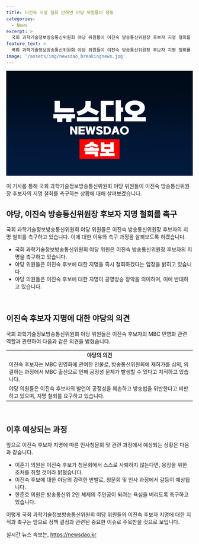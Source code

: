 ```yaml
---
title: 이진숙 지명 철회 안하면 야당 위원들이 행동
categories:
  - News
excerpt: >
  국회 과학기술정보방송통신위원회 야당 위원들이 이진숙 방송통신위원장 후보자 지명 철회를 촉구하고, 후보의 MBC 출신과 관련된 논란과 지적을 제기했다. 또한, 후보자의 발언과 정당 추천 요청에 대한 비판과 강력한 경고가 있었으며, 후보자의 사퇴를 촉구하는 의견도 제시됐다. 이에 반대로 한준호 의원은 해당 인사가 2인 방통위 주인공이 되고자 하는 욕심을 버려야 한다는 견해를 제시했다. (요약문)
feature_text: >
  국회 과학기술정보방송통신위원회 야당 위원들이 이진숙 방송통신위원장 후보자 지명 철회를 촉구하고, 후보의 MBC 출신과 관련된 논란과 지적을 제기했다. 또한, 후보자의 발언과 정당 추천 요청에 대한 비판과 강력한 경고가 있었으며, 후보자의 사퇴를 촉구하는 의견도 제시됐다. 이에 반대로 한준호 의원은 해당 인사가 2인 방통위 주인공이 되고자 하는 욕심을 버려야 한다는 견해를 제시했다. (요약문)
image: '/assets/img/newsdao_breakingnews.jpg'
---
```


<p><img src="/assets/img/newsdao_breakingnews.jpg" alt="flaretime 속보" /></p>

<p>이 기사를 통해 국회 과학기술정보방송통신위원회 야당 위원들이 이진숙 방송통신위원장 후보자의 지명 철회를 촉구하는 상황에 대해 살펴보겠습니다.</p>

<h2 data-ke-size="size26">야당, 이진숙 방송통신위원장 후보자 지명 철회를 촉구</h2>

<p>국회 과학기술정보방송통신위원회 야당 위원들은 이진숙 방송통신위원장 후보자의 지명 철회를 촉구하고 있습니다. 이에 대한 이유와 촉구 과정을 살펴보도록 하겠습니다.</p>

<ul>
  <li>국회 과학기술정보방송통신위원회 야당 위원은 이진숙 방송통신위원장 후보자의 지명을 촉구하고 있습니다.</li>
  <li>야당 위원들은 이진숙 후보에 대한 지명을 즉시 철회하겠다는 입장을 밝히고 있습니다.</li>
  <li>야당 의원들은 이진숙 후보에 대한 지명이 공영방송 장악을 의미하며, 이에 반대하고 있습니다.</li>
</ul>

<p data-ke-size="size16">&nbsp;</p>

<h2 data-ke-size="size26">이진숙 후보자 지명에 대한 야당의 의견</h2>

<p>국회 과학기술정보방송통신위원회 야당 위원들은 이진숙 후보자의 MBC 민영화 관련 역할과 관련하여 다음과 같은 의견을 밝혔습니다.</p>

<table>
  <tr>
    <td style="text-align: center; height: 17px;"><b>야당의 의견</b></td>
  </tr>
  <tr>
    <td>이진숙 후보자는 MBC 민영화에 관여한 인물로, 방송통신위원회에 재허가를 심의, 의결하는 과정에서 MBC 출신으로 인해 공정성 문제가 발생할 수 있다고 지적하고 있습니다.</td>
  </tr>
  <tr>
    <td>야당 의원들은 이진숙 후보자의 발언이 공정성을 훼손하고 방송법을 위반한다고 비판하고 있으며, 지명 철회를 요구하고 있습니다.</td>
  </tr>
</table>

<p data-ke-size="size16">&nbsp;</p>

<h2 data-ke-size="size26">이후 예상되는 과정</h2>

<p>앞으로 이진숙 후보자 지명에 따른 인사청문회 및 관련 과정에서 예상되는 상황은 다음과 같습니다.</p>

<ul>
  <li>이훈기 의원은 이진숙 후보가 청문회에서 스스로 사퇴하지 않는다면, 응징을 위한 조처를 취할 것이라 밝혔습니다.</li>
  <li>이진숙 후보에 대한 야당의 강력한 반발로, 청문회 및 인사 과정에서 갈등이 예상됩니다.</li>
  <li>한준호 의원은 방송통신위 2인 체제의 주인공이 되려는 욕심을 버리도록 촉구하고 있습니다.</li>
</ul>

<p>이렇게 국회 과학기술정보방송통신위원회 야당 위원들의 이진숙 후보자 지명에 대한 지적과 촉구는 앞으로 정책 결정과 관련된 중요한 이슈로 주목받을 것으로 보입니다.</p>
실시간 뉴스 속보는, <a href="https://newsdao.kr" rel="dofollow">https://newsdao.kr</a>


